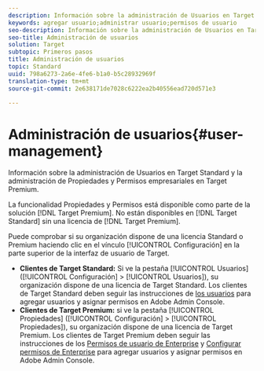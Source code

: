 ```yaml
---
description: Información sobre la administración de Usuarios en Target Standard y la administración de Propiedades y Permisos empresariales en Target Premium.
keywords: agregar usuario;administrar usuario;permisos de usuario
seo-description: Información sobre la administración de Usuarios en Target Standard y la administración de Propiedades y Permisos empresariales en Target Premium.
seo-title: Administración de usuarios
solution: Target
subtopic: Primeros pasos
title: Administración de usuarios
topic: Standard
uuid: 798a6273-2a6e-4fe6-b1a0-b5c28932969f
translation-type: tm+mt
source-git-commit: 2e638171de7028c6222ea2b40556ead720d571e3

---
```



# Administración de usuarios{#user-management}

Información sobre la administración de Usuarios en Target Standard y la administración de Propiedades y Permisos empresariales en Target Premium.

La funcionalidad Propiedades y Permisos está disponible como parte de la solución [!DNL Target Premium]. No están disponibles en [!DNL Target Standard] sin una licencia de [!DNL Target Premium].

Puede comprobar si su organización dispone de una licencia Standard o Premium haciendo clic en el vínculo [!UICONTROL Configuración] en la parte superior de la interfaz de usuario de Target.

* **Clientes de Target Standard:** Si ve la pestaña [!UICONTROL Usuarios] ([!UICONTROL Configuración] &gt; [!UICONTROL Usuarios]), su organización dispone de una licencia de Target Standard. Los clientes de Target Standard deben seguir las instrucciones de [los usuarios](/help/administrating-target/c-user-management/c-user-management/user-management.md) para agregar usuarios y asignar permisos en Adobe Admin Console.
* **Clientes de Target Premium:** si ve la pestaña [!UICONTROL Propiedades] ([!UICONTROL Configuración] &gt; [!UICONTROL Propiedades]), su organización dispone de una licencia de Target Premium. Los clientes de Target Premium deben seguir las instrucciones de los [Permisos de usuario de Enterprise](../../administrating-target/c-user-management/property-channel/property-channel.md#concept_E396B16FA2024ADBA27BC056138F9838) y [Configurar permisos de Enterprise](../../administrating-target/c-user-management/property-channel/properties-overview.md#concept_22F2855DBF0D4754B9460F5D68749C71) para agregar usuarios y asignar permisos en Adobe Admin Console.

